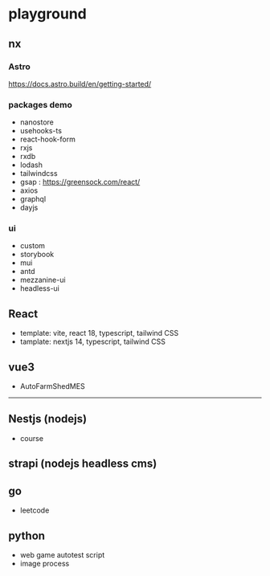 # playground


## nx

### Astro

<https://docs.astro.build/en/getting-started/>

### packages demo

- nanostore
- usehooks-ts
- react-hook-form
- rxjs
- rxdb
- lodash
- tailwindcss
- gsap : <https://greensock.com/react/>
- axios
- graphql
- dayjs

### ui

- custom
- storybook
- mui
- antd
- mezzanine-ui
- headless-ui

## React
- template: vite, react 18, typescript, tailwind CSS
- tamplate: nextjs 14, typescript, tailwind CSS 

## vue3

- AutoFarmShedMES


---

## Nestjs (nodejs)

- course
## strapi (nodejs headless cms)

## go
- leetcode


## python

- web game autotest script
- image process
